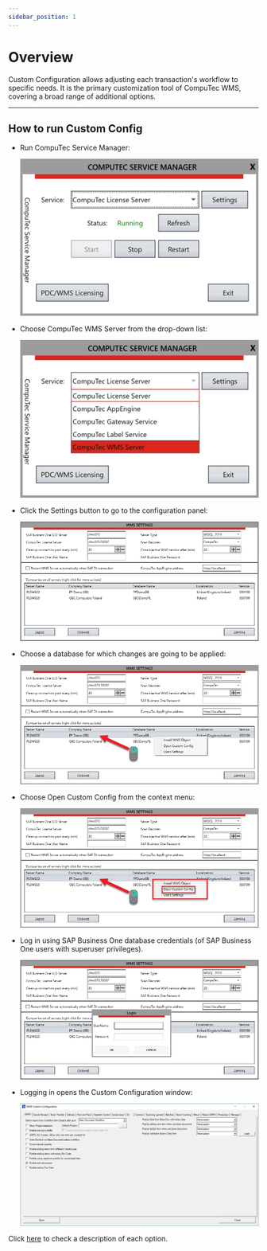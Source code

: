 ```yaml
---
sidebar_position: 1
---
```


# Overview

Custom Configuration allows adjusting each transaction's workflow to specific needs. It is the primary customization tool of CompuTec WMS, covering a broad range of additional options.

---

## How to run Custom Config

- Run CompuTec Service Manager:

    ![Service Manager](./media/computec-service-manager.webp)
- Choose CompuTec WMS Server from the drop-down list:

    ![Service Manager](./media/computec-wms-server.webp)
- Click the Settings button to go to the configuration panel:

    ![WMS Settings](./media/WMSSettings.webp)
- Choose a database for which changes are going to be applied:

    ![WMS Settings](./media/RightClick.webp)
- Choose Open Custom Config from the context menu:

    ![Open](./media/OpenCustomConfig.webp)
- Log in using SAP Business One database credentials (of SAP Business One users with superuser privileges).

    ![WMS Settings](./media/Login.webp)
- Logging in opens the Custom Configuration window:

    ![Custom Configuration](./media/custom-configuration-main-form.webp)

Click [here](../custom-configuration/custom-configuration-functions/grpo.md) to check a description of each option.
